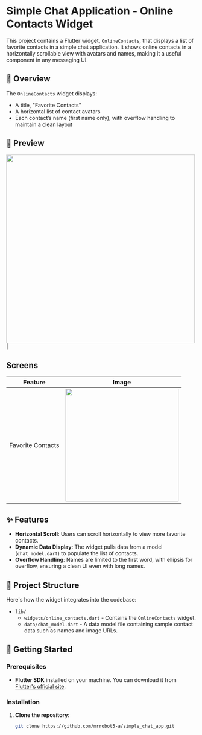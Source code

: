 # Simple Chat Application - Online Contacts Widget

This project contains a Flutter widget, `OnlineContacts`, that displays a list of favorite contacts in a simple chat application. It shows online contacts in a horizontally scrollable view with avatars and names, making it a useful component in any messaging UI.

## 📝 Overview

The `OnlineContacts` widget displays:
- A title, "Favorite Contacts"
- A horizontal list of contact avatars
- Each contact’s name (first name only), with overflow handling to maintain a clean layout

## 📸 Preview
<img src="https://github.com/user-attachments/assets/c8812e1d-9dd0-444f-a5bc-4dbaf33a91d9" width="500"> |

## Screens 

| Feature          |Image
|------------------|---------------------|
| Favorite Contacts| <img src="https://github.com/user-attachments/assets/03d8cb71-f40e-45c8-ab74-e7966d55c7f8" width="300"> |





## ✨ Features

- **Horizontal Scroll**: Users can scroll horizontally to view more favorite contacts.
- **Dynamic Data Display**: The widget pulls data from a model (`chat_model.dart`) to populate the list of contacts.
- **Overflow Handling**: Names are limited to the first word, with ellipsis for overflow, ensuring a clean UI even with long names.

## 📂 Project Structure

Here's how the widget integrates into the codebase:

- `lib/`
  - `widgets/online_contacts.dart` - Contains the `OnlineContacts` widget.
  - `data/chat_model.dart` - A data model file containing sample contact data such as names and image URLs.

## 🚀 Getting Started

### Prerequisites

- **Flutter SDK** installed on your machine. You can download it from [Flutter's official site](https://flutter.dev/docs/get-started/install).

### Installation

1. **Clone the repository**:
   ```bash
   git clone https://github.com/mrrobot5-a/simple_chat_app.git
